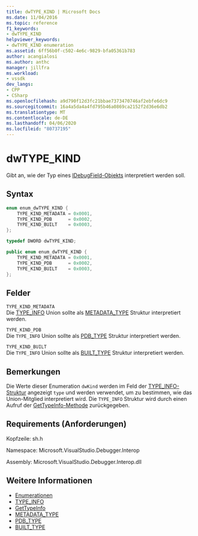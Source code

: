```yaml
---
title: dwTYPE_KIND | Microsoft Docs
ms.date: 11/04/2016
ms.topic: reference
f1_keywords:
- dwTYPE_KIND
helpviewer_keywords:
- dwTYPE_KIND enumeration
ms.assetid: 6ff56b0f-c502-4e6c-9829-bfa05361b783
author: acangialosi
ms.author: anthc
manager: jillfra
ms.workload:
- vssdk
dev_langs:
- CPP
- CSharp
ms.openlocfilehash: a9d790f12d3fc21bbae7373470746af2ebfe6dc9
ms.sourcegitcommit: 16a4a5da4a4fd795b46a0869ca2152f2d36e6db2
ms.translationtype: MT
ms.contentlocale: de-DE
ms.lasthandoff: 04/06/2020
ms.locfileid: "80737195"
---
```

# <a name="dwtype_kind"></a>dwTYPE_KIND
Gibt an, wie der Typ eines [IDebugField-Objekts](../../../extensibility/debugger/reference/idebugfield.md) interpretiert werden soll.

## <a name="syntax"></a>Syntax

```cpp
enum enum_dwTYPE_KIND {
    TYPE_KIND_METADATA = 0x0001,
    TYPE_KIND_PDB      = 0x0002,
    TYPE_KIND_BUILT    = 0x0003,
};

typedef DWORD dwTYPE_KIND;
```

```csharp
public enum enum_dwTYPE_KIND {
    TYPE_KIND_METADATA = 0x0001,
    TYPE_KIND_PDB      = 0x0002,
    TYPE_KIND_BUILT    = 0x0003,
};
```

## <a name="fields"></a>Felder
`TYPE_KIND_METADATA`\
Die [TYPE_INFO](../../../extensibility/debugger/reference/type-info.md) Union sollte als [METADATA_TYPE](../../../extensibility/debugger/reference/metadata-type.md) Struktur interpretiert werden.

`TYPE_KIND_PDB`\
Die `TYPE_INFO` Union sollte als [PDB_TYPE](../../../extensibility/debugger/reference/pdb-type.md) Struktur interpretiert werden.

`TYPE_KIND_BUILT`\
Die `TYPE_INFO` Union sollte als [BUILT_TYPE](../../../extensibility/debugger/reference/built-type.md) Struktur interpretiert werden.

## <a name="remarks"></a>Bemerkungen
Die Werte dieser Enumeration `dwKind` werden im Feld der [TYPE_INFO-Struktur](../../../extensibility/debugger/reference/type-info.md) angezeigt `type` und werden verwendet, um zu bestimmen, wie das Union-Mitglied interpretiert wird. Die `TYPE_INFO` Struktur wird durch einen Aufruf der [GetTypeInfo-Methode](../../../extensibility/debugger/reference/idebugfield-gettypeinfo.md) zurückgegeben.

## <a name="requirements"></a>Requirements (Anforderungen)
Kopfzeile: sh.h

Namespace: Microsoft.VisualStudio.Debugger.Interop

Assembly: Microsoft.VisualStudio.Debugger.Interop.dll

## <a name="see-also"></a>Weitere Informationen
- [Enumerationen](../../../extensibility/debugger/reference/enumerations-visual-studio-debugging.md)
- [TYPE_INFO](../../../extensibility/debugger/reference/type-info.md)
- [GetTypeInfo](../../../extensibility/debugger/reference/idebugfield-gettypeinfo.md)
- [METADATA_TYPE](../../../extensibility/debugger/reference/metadata-type.md)
- [PDB_TYPE](../../../extensibility/debugger/reference/pdb-type.md)
- [BUILT_TYPE](../../../extensibility/debugger/reference/built-type.md)
